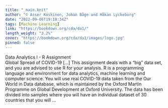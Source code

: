 ```yaml
---
title: "_main.knit"
author: "© Asser Koskinen, Johan Båge and Håkan Lyckeborg"
date: "2022-09-06T19:18:34Z"
tags: [Machine Learning]
link: "https://bookdown.org/cda/da1/"
length_weight: "3.2%"
cover: "https://bookdown.org/cda/da1/images/logo.jpg"
pinned: false
---
```


Data Analytics I - R Assignment<br />
Global Spread of COVID-19</div> [...] This assignment deals with a “big” data set, and you are advised to use R for your analysis. R is a programming language and environment for data analytics, machine learning and computer science. You will use real COVID-19 data taken from the Our World in Data database, which is maintained by the Oxford Martin Programme on Global Development at Oxford University. The data has been divided into samples where you will have an individual dataset of 30 countries that you will ...
